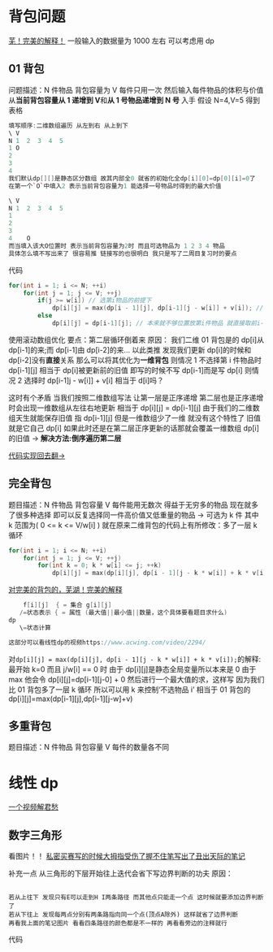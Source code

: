 # 背包问题

[芜！完美的解释！](https://blog.csdn.net/raelum/article/details/128996521)
一般输入的数据量为 1000 左右 可以考虑用 dp

## 01 背包

问题描述：N 件物品 背包容量为 V 每件只用一次 然后输入每件物品的体积与价值
从**当前背包容量从 1 递增到 V**和**从 1 号物品递增到 N 号** 入手
假设 N=4,V=5
得到表格

```cpp
填写顺序:二维数组遍历 从左到右 从上到下
\ V
N 1  2  3  4  5
1 O
2
3
4
我们默认dp[][]是静态区分数组 故其内部全0 就省的初始化全dp[i][0]=dp[0][i]=0了
在第一个`O`中填入2 表示当前背包容量为1 能选择一号物品时得到的最大价值

\ V
N 1  2  3  4  5
1
2
3
4    O
而当填入该大O位置时 表示当前背包容量为2时 而且可选物品为 1 2 3 4 物品
具体怎么填不写出来了 很容易推 链接写的也很明白 我只是写了二周目复习时的要点
```

代码

```cpp
for(int i = 1; i <= N; ++i)
    for(int j = 1; j <= V; ++j)
        if(j >= w[i]) // 选第i物品的前提下
            dp[i][j] = max(dp[i - 1][j], dp[i-1][j - w[i]] + v[i]); // max内意为只选了前i-1件的价格 与 选了前i件再加上这件 比较谁更值钱
        else
            dp[i][j] = dp[i-1][j]; // 本来就不够位置放第i件物品 就直接取前i-1件物品的最优选择
```

使用滚动数组优化
要点：第二层循环倒着来
原因：
我们二维 01 背包是的 dp[i]从 dp[i-1]的来;而 dp[i-1]由 dp[i-2]的来...
以此类推 发现我们更新 dp[i]的时候和 dp[i-2]没有**直接**关系 那么可以将其优化为**一维背包**
则情况 1 不选择第 i 件物品时 dp[i-1][j] 相当于 dp[i]被更新前的旧值 即写的时候不写 dp[i-1]而是写 dp[i]
则情况 2 选择时 dp[i-1]j - w[i]] + v[i] 相当于 d[i]吗？

这时有个矛盾 当我们按照二维数组写法 让第一层是正序递增 第二层也是正序递增时会出现一维数组从左往右地更新
相当于 dp[i][j] = dp[i-1][j] 由于我们的二维数组天生就能保存旧值 指 dp[i-1][j]
但是一维数组少了一维 就没有这个特性了 旧值就是它自己 dp[i]
如果此时还是在第二层正序更新的话那就会覆盖一维数组 dp[i]的旧值 -> **解决方法:倒序遍历第二层**

[代码实现回去翻->](./14dp.cpp)

## 完全背包

题目描述：N 件物品 背包容量 V 每件能用无数次
得益于无穷多的物品 现在就多了很多种选择 即可以反复选择同一件高价值又低重量的物品 -> 可选为 k 件 其中 k 范围为( 0 <= k <= V/w[i] )
就在原来二维背包的代码上有所修改：多了一层 k 循环

```cpp
for(int i = 1; i <= N; ++i)
    for(int j = 1; j <= V; ++j)
        for(int k = 0; k * w[i] <= j; ++k)
            dp[i][j] = max(dp[i][j], dp[i - 1][j - k * w[i]] + k * v[i]);
```

[对完美的背包的，芜湖！完美的解释](https://www.acwing.com/solution/content/180720/)

```cpp
    f[i][j]  { = 集合 g[i][j]
   /=状态表示 { = 属性 (最大值||最小值||数量，这个具体要看题目求什么)
dp
   \=状态计算

这部分可以看线性dp的视频https://www.acwing.com/video/2294/
```

对`dp[i][j] = max(dp[i][j], dp[i - 1][j - k * w[i]] + k * v[i]);`的解释:
最开始 k=0 而且 j/w[i] == 0 时 由于 dp[i][j]是静态全局变量所以本来是 0 由于 max 他会令 dp[i][j]=dp[i-1][j-0] + 0
然后进行一个最大值的求，这样写 因为我们比 01 背包多了一层 k 循环 所以可以用 k 来控制‘不选物品 i’ 相当于 01 背包的 dp[i][j]=max(dp[i-1][j],dp[i-1][j-w]+v)

## 多重背包

题目描述：N 件物品 背包容量 V 每件的数量各不同

# 线性 dp

[一个视频解君愁](https://www.acwing.com/video/2294/)

## 数字三角形

看图片！！
[私密买赛写的时候大拇指受伤了握不住笔写出了丑出天际的笔记](./11pictures/线性dp状态集合怎么求.png)

补充一点 从三角形的下层开始往上迭代会省下写边界判断的功夫
原因：

```

若从上往下 发现只有E可以走到H I两条路径 而其他点只能走一个点 这时候就要添加边界判断了
若从下往上 发现每两点分别有两条路指向同一个点(顶点A除外) 这样就省了边界判断
再看我上面的笔记图片 看看四条路径的颜色都是不一样的 再看看旁边的注释就行
```

代码

```cpp

```
